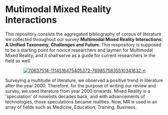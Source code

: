 # Mutimodal Mixed Reality Interactions

This repository consists the aggregated bibliography of corpus of literature we collected throughout our survey **Multimodal Mixed Reality Interactions: A Unified Taxonomy, Challenges and Future**. This respository is supposed to be a starting point for novice researchers and laymen for Multimodal Mixed Reality, and it shall serve as a guide for current researchers in the field as well.

<div align="center"> <a href="https://ibb.co/vcjZKwQ"><img src="https://i.ibb.co/Jcs5MBy/70637514-1114516475405372-7698575835510341632-n.png" alt="70637514-1114516475405372-7698575835510341632-n" border="0"></a> </div>

Surveying a multitude of literature, we observed a positive trend in literature after the year 2000. Therefore, for the purpose of writing our review and survey, we used literature from year 2000 onwards. Mixed Reality is a 'speculation' of novelists decades back, and with advancements of technologies, those speculations became realities. Now, MR is used in an array of fields such as Medicine, Education, Training, Business.
